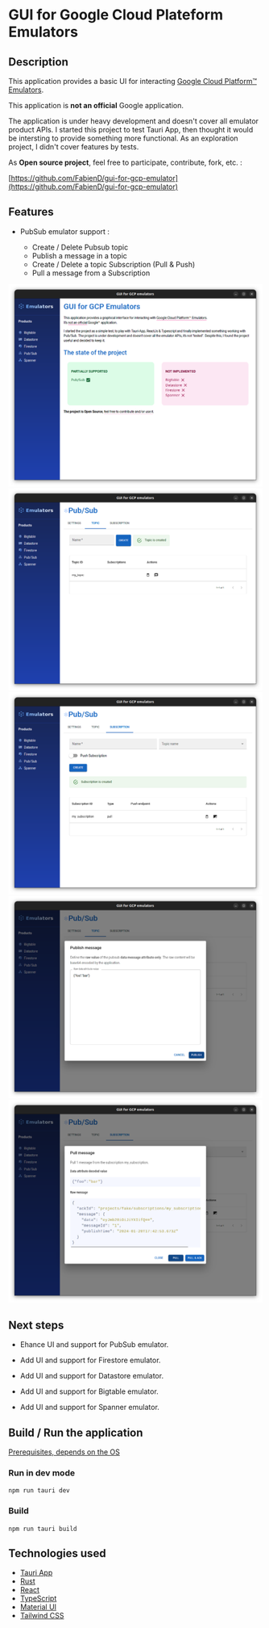 # GUI for Google Cloud Plateform Emulators

## Description

This application provides a basic UI for interacting [Google Cloud Platform™ Emulators](https://cloud.google.com/sdk/gcloud/reference/beta/emulators).

This application is **not an official** Google application.

The application is under heavy development and doesn't cover all emulator product APIs. I started this project to test Tauri App, then thought  it would be intersting to provide something more functional. As an exploration project, I didn't cover features by tests.

As **Open source project**, feel free to participate, contribute, fork, etc. :

[https://github.com/FabienD/gui-for-gcp-emulator](https://github.com/FabienD/gui-for-gcp-emulator)


## Features

- PubSub emulator support :

    - Create / Delete Pubsub topic
    - Publish a message in a topic
    - Create / Delete a topic Subscription (Pull & Push)
    - Pull a message from a Subscription

![GUI for GCP - Home](./doc/assets/gcp_gui_home_preview.png)
![GUI for GCP - Pubsub topic](./doc/assets/gcp_gui_pubsub_topic_preview.png)
![GUI for GCP - Pubsub subscription](./doc/assets/gcp_gui_pubsub_subscription_preview.png)
![GUI for GCP - Publish a message](./doc/assets/gcp_gui_pubsub_topic_publish.png)
![GUI for GCP - Pull a message](./doc/assets/gcp_gui_pubsub_subscription_pull_message.png)

## Next steps

- Ehance UI and support for PubSub emulator.

- Add UI and support for Firestore emulator.
- Add UI and support  for Datastore emulator.
- Add UI and support  for Bigtable emulator.
- Add UI and support  for Spanner emulator.


## Build / Run the application

[Prerequisites, depends on the OS](https://tauri.app/fr/v1/guides/getting-started/prerequisites)

### Run in dev mode 

    npm run tauri dev

### Build

    npm run tauri build


## Technologies used

- [Tauri App](https://tauri.app/)
- [Rust](https://www.rust-lang.org/)
- [React](https://react.dev/)
- [TypeScript](https://www.typescriptlang.org/)
- [Material UI](https://material-ui.com/)
- [Tailwind CSS](https://tailwindcss.com/)
